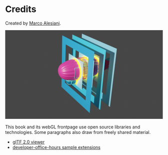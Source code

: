 # Credits

Created by [Marco Alesiani](https://www.linkedin.com/in/marcodiiga/).

![](./images/credits/usd_logo_airship_rendered.png)

This book and its webGL frontpage use open source libraries and technologies. Some paragraphs also draw from freely shared material.

* [glTF 2.0 viewer](https://github.com/donmccurdy/three-gltf-viewer)
* [developer-office-hours sample extensions](https://github.com/mati-nvidia/developer-office-hours)
